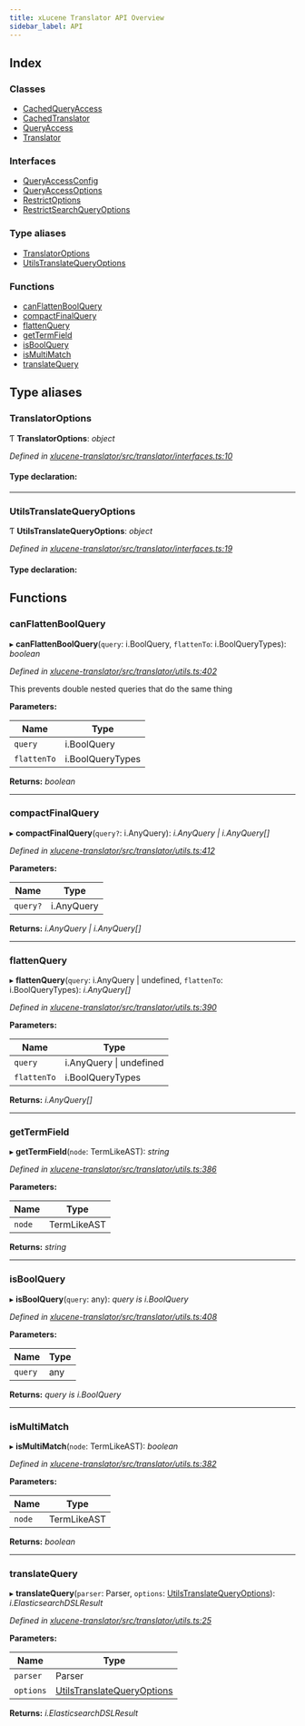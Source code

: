 ```yaml
---
title: xLucene Translator API Overview
sidebar_label: API
---
```


## Index

### Classes

* [CachedQueryAccess](classes/cachedqueryaccess.md)
* [CachedTranslator](classes/cachedtranslator.md)
* [QueryAccess](classes/queryaccess.md)
* [Translator](classes/translator.md)

### Interfaces

* [QueryAccessConfig](interfaces/queryaccessconfig.md)
* [QueryAccessOptions](interfaces/queryaccessoptions.md)
* [RestrictOptions](interfaces/restrictoptions.md)
* [RestrictSearchQueryOptions](interfaces/restrictsearchqueryoptions.md)

### Type aliases

* [TranslatorOptions](overview.md#translatoroptions)
* [UtilsTranslateQueryOptions](overview.md#utilstranslatequeryoptions)

### Functions

* [canFlattenBoolQuery](overview.md#canflattenboolquery)
* [compactFinalQuery](overview.md#compactfinalquery)
* [flattenQuery](overview.md#flattenquery)
* [getTermField](overview.md#gettermfield)
* [isBoolQuery](overview.md#isboolquery)
* [isMultiMatch](overview.md#ismultimatch)
* [translateQuery](overview.md#translatequery)

## Type aliases

###  TranslatorOptions

Ƭ **TranslatorOptions**: *object*

*Defined in [xlucene-translator/src/translator/interfaces.ts:10](https://github.com/terascope/teraslice/blob/653cf7530/packages/xlucene-translator/src/translator/interfaces.ts#L10)*

#### Type declaration:

___

###  UtilsTranslateQueryOptions

Ƭ **UtilsTranslateQueryOptions**: *object*

*Defined in [xlucene-translator/src/translator/interfaces.ts:19](https://github.com/terascope/teraslice/blob/653cf7530/packages/xlucene-translator/src/translator/interfaces.ts#L19)*

#### Type declaration:

## Functions

###  canFlattenBoolQuery

▸ **canFlattenBoolQuery**(`query`: i.BoolQuery, `flattenTo`: i.BoolQueryTypes): *boolean*

*Defined in [xlucene-translator/src/translator/utils.ts:402](https://github.com/terascope/teraslice/blob/653cf7530/packages/xlucene-translator/src/translator/utils.ts#L402)*

This prevents double nested queries that do the same thing

**Parameters:**

Name | Type |
------ | ------ |
`query` | i.BoolQuery |
`flattenTo` | i.BoolQueryTypes |

**Returns:** *boolean*

___

###  compactFinalQuery

▸ **compactFinalQuery**(`query?`: i.AnyQuery): *i.AnyQuery | i.AnyQuery[]*

*Defined in [xlucene-translator/src/translator/utils.ts:412](https://github.com/terascope/teraslice/blob/653cf7530/packages/xlucene-translator/src/translator/utils.ts#L412)*

**Parameters:**

Name | Type |
------ | ------ |
`query?` | i.AnyQuery |

**Returns:** *i.AnyQuery | i.AnyQuery[]*

___

###  flattenQuery

▸ **flattenQuery**(`query`: i.AnyQuery | undefined, `flattenTo`: i.BoolQueryTypes): *i.AnyQuery[]*

*Defined in [xlucene-translator/src/translator/utils.ts:390](https://github.com/terascope/teraslice/blob/653cf7530/packages/xlucene-translator/src/translator/utils.ts#L390)*

**Parameters:**

Name | Type |
------ | ------ |
`query` | i.AnyQuery &#124; undefined |
`flattenTo` | i.BoolQueryTypes |

**Returns:** *i.AnyQuery[]*

___

###  getTermField

▸ **getTermField**(`node`: TermLikeAST): *string*

*Defined in [xlucene-translator/src/translator/utils.ts:386](https://github.com/terascope/teraslice/blob/653cf7530/packages/xlucene-translator/src/translator/utils.ts#L386)*

**Parameters:**

Name | Type |
------ | ------ |
`node` | TermLikeAST |

**Returns:** *string*

___

###  isBoolQuery

▸ **isBoolQuery**(`query`: any): *query is i.BoolQuery*

*Defined in [xlucene-translator/src/translator/utils.ts:408](https://github.com/terascope/teraslice/blob/653cf7530/packages/xlucene-translator/src/translator/utils.ts#L408)*

**Parameters:**

Name | Type |
------ | ------ |
`query` | any |

**Returns:** *query is i.BoolQuery*

___

###  isMultiMatch

▸ **isMultiMatch**(`node`: TermLikeAST): *boolean*

*Defined in [xlucene-translator/src/translator/utils.ts:382](https://github.com/terascope/teraslice/blob/653cf7530/packages/xlucene-translator/src/translator/utils.ts#L382)*

**Parameters:**

Name | Type |
------ | ------ |
`node` | TermLikeAST |

**Returns:** *boolean*

___

###  translateQuery

▸ **translateQuery**(`parser`: Parser, `options`: [UtilsTranslateQueryOptions](overview.md#utilstranslatequeryoptions)): *i.ElasticsearchDSLResult*

*Defined in [xlucene-translator/src/translator/utils.ts:25](https://github.com/terascope/teraslice/blob/653cf7530/packages/xlucene-translator/src/translator/utils.ts#L25)*

**Parameters:**

Name | Type |
------ | ------ |
`parser` | Parser |
`options` | [UtilsTranslateQueryOptions](overview.md#utilstranslatequeryoptions) |

**Returns:** *i.ElasticsearchDSLResult*

